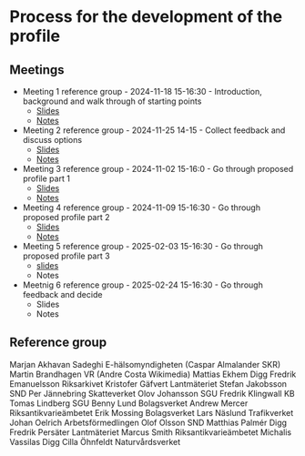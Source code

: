 # Process for the development of the profile

## Meetings

* Meeting 1 reference group - 2024-11-18 15-16:30 - Introduction, background and walk through of starting points
    * [Slides](slides-meeting1.pdf)
    * [Notes](notes-meeting1.pdf)
* Meeting 2 reference group - 2024-11-25 14-15 - Collect feedback and discuss options
    * [Slides](slides-meeting2.pdf)
    * [Notes](notes-meeting2.pdf)
* Meeting 3 reference group - 2024-11-02 15-16:0 - Go through proposed profile part 1
  * [Slides](slides-meeting3.pdf)
  * [Notes](notes-meeting3.pdf)
* Meeting 4 reference group - 2024-11-09 15-16:30 - Go through proposed profile part 2
  * [Slides](slides-meeting4.pdf)
  * [Notes](notes-meeting4.pdf)
* Meeting 5 reference group - 2025-02-03 15-16:30 - Go through proposed profile part 3
  * [slides](https://docs.google.com/presentation/d/19Gi_T8taWG-ywzlZbZ3SV9OCTKR2K_SAf-6Mw-FnaEQ/edit?usp=sharing)
  * Notes
* Meetnig 6 reference group - 2025-02-24 15-16:30 - Go through feedback and decide
  * Slides
  * Notes


## Reference group

Marjan Akhavan Sadeghi E-hälsomyndigheten
(Caspar Almalander SKR)
Martin Brandhagen VR
(Andre Costa Wikimedia)
Mattias Ekhem Digg
Fredrik Emanuelsson Riksarkivet
Kristofer Gäfvert Lantmäteriet
Stefan Jakobsson SND
Per Jännebring Skatteverket
Olov Johansson SGU
Fredrik Klingwall KB
Tomas Lindberg SGU
Benny Lund Bolagsverket
Andrew Mercer Riksantikvarieämbetet
Erik Mossing Bolagsverket
Lars Näslund Trafikverket
Johan Oelrich Arbetsförmedlingen
Olof Olsson SND
Matthias Palmér Digg
Fredrik Persäter Lantmäteriet 
Marcus Smith Riksantikvarieämbetet
Michalis Vassilas Digg
Cilla Öhnfeldt Naturvårdsverket
